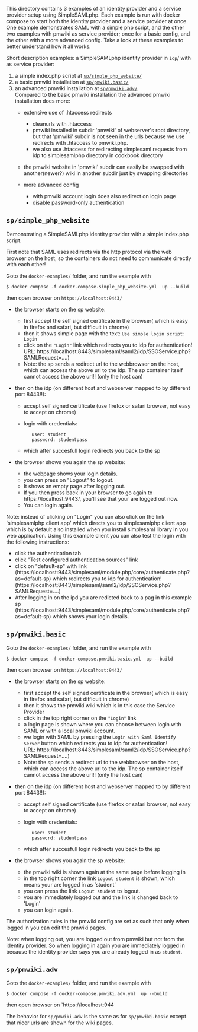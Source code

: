 
  
This directory contains 3 examples of an identity provider and a service provider setup using SimpleSAMLphp. Each example is run with docker compose to start both the identity provider and a service provider at once. One example demonstrates SAML with a simple php script, and the other two examples with pmwiki as service provider; once for a basic config, and the other with a more advanced config. Take a look at these examples to better understand how it all works. 


Short description examples: a SimpleSAMLphp identity provider in `idp`/ with as service provider:

1.  a simple index.php script at [`sp/simple_php_website/`](#spsimple_php_website) 
2.  a basic pmwiki installation  at [`sp/pmwiki.basic/`](#sppmwikibasic)    
3.  an advanced pmwiki installation at [`sp/pmwiki.adv/`](#sppmwikiadv)<br> Compared to the basic pmwiki installation the advanced pmwiki installation does more:   
     * extensive use of .htaccess redirects
     
        - cleanurls with .htaccess
        - pmwiki installed in subdir 'pmwiki' of webserver's root directory, but that 'pmwiki' subdir is not seen in the urls
          because we use redirects with .htaccess to pmwiki.php.  
        - we also use .htaccess for redirecting simplesaml requests from idp  to simplesamlphp directory in cookbook directory
     * the pmwiki website in 'pmwiki' subdir can easily be swapped with another(newer?) wiki in another subdir 
       just by swapping directories  
     * more advanced config
        - with pmwiki account login does also redirect on login page
        - disable password-only authentication 


## `sp/simple_php_website`

Demonstrating a SimpleSAMLphp identity provider with a simple index.php script.

First note that SAML uses redirects via the http protocol via the web browser on the host,
so the containers do not need to communicate directly with each other!
  
Goto the `docker-examples/` folder, and run the example with
   
    $ docker compose -f docker-compose.simple_php_website.yml  up --build

then open browser on `https://localhost:9443/` 

* the browser starts on the sp website: 
  * first accept the self signed certificate in the browser( which is easy in firefox and safari, but difficult in chrome)
  * then it shows simple page with the text: `Use simple login script: Login`
  * click on the `"Login"` link which redirects you to idp for authentication!<br>URL: https://localhost:8443/simplesaml/saml2/idp/SSOService.php?SAMLRequest=....)
  * Note: the sp sends a redirect url to the webbrowser on the host, which can access the above url to the idp. The sp container itself cannot access the above url!! (only the host can)

* then on the idp (on different host and webserver mapped to by different port 8443!!):
   * accept self signed certificate  (use firefox or safari browser, not easy to accept on chrome)     
   * login with credentials: 
   
            user: student
            password: studentpass
    
   * which after succesfull login redirects you back to the sp

* the browser shows you again the sp website:   
   * the webpage shows your login details.
   * you can press on "Logout" to logout. 
   * It shows an empty page after logging out. 
   * If you then press back in your browser to go again to https://localhost:9443/, you'll see that your are logged out now. 
   * You can login again.
          
          
Note: instead of clicking on "Login" you can also click on the link 'simplesamlphp client app' which directs you to simplesamlphp client app which is by default also installed when you install simplesaml library in you web application. Using this example client you can also test the login with the following instructions:   
         
* click the authentication tab
* click "Test configured authentication sources" link
* click on "default-sp" with link (https://localhost:9443/simplesaml/module.php/core/authenticate.php?as=default-sp) which redirects you to idp for authentication! (https://localhost:8443/simplesaml/saml2/idp/SSOService.php?SAMLRequest=....)
* After logging in on the ipd you are redicted back to a pag in this example sp (https://localhost:9443/simplesaml/module.php/core/authenticate.php?as=default-sp) which shows your login details.

## `sp/pmwiki.basic`

Goto the `docker-examples/` folder, and run the example with
   
    $ docker compose -f docker-compose.pmwiki.basic.yml  up --build

then open browser on `https://localhost:9443/` 

* the browser starts on the sp website: 
  * first accept the self signed certificate in the browser( which is easy in firefox and safari, but difficult in chrome)
  * then it shows the pmwiki wiki which is in this case the Service Provider
  * click in the top right corner on the `"Login"` link 
  * a login page is shown where you can choose between login with SAML or with a local pmwiki account. 
  * we login with SAML by pressing the `Login with Saml Identify Server` button which redirects you to idp for authentication!<br>URL: https://localhost:8443/simplesaml/saml2/idp/SSOService.php?SAMLRequest=....)
  * Note: the sp sends a redirect url to the webbrowser on the host, which can access the above url to the idp. The sp container itself cannot access the above url!! (only the host can)

* then on the idp (on different host and webserver mapped to by different port 8443!!):
   * accept self signed certificate  (use firefox or safari browser, not easy to accept on chrome)     
   * login with credentials: 
   
            user: student
            password: studentpass
    
   * which after succesfull login redirects you back to the sp

* the browser shows you again the sp website:   
   * the pmwiki wiki is shown again at the same page before logging in
   * in the top right corner the link `Logout student` is shown, which means your are logged in as 'student'
   * you can press the link `Logout student` to logout. 
   * you are immediately logged out and the link is changed back to 'Login'  
   * you can login again.

The authorization rules in the pmwiki config are set as such that only when logged in you can edit the pmwiki pages.   

Note: when logging out, you are logged out from pmwiki but not from the identity provider.
So when logging in again you are immediately logged in because the identity provider says you are already logged in as `student`.

## `sp/pmwiki.adv`

Goto the `docker-examples/` folder, and run the example with
   
    $ docker compose -f docker-compose.pmwiki.adv.yml  up --build

then open browser on `https://localhost:944

The behavior for `sp/pmwiki.adv` is the same as for `sp/pmwiki.basic` except that nicer urls are shown for the wiki pages.
